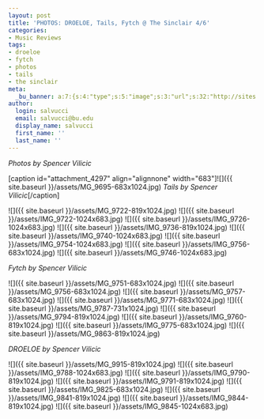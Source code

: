 ```yaml
---
layout: post
title: 'PHOTOS: DROELOE, Tails, Fytch @ The Sinclair 4/6'
categories:
- Music Reviews
tags:
- droeloe
- fytch
- photos
- tails
- the sinclair
meta:
  _bu_banner: a:7:{s:4:"type";s:5:"image";s:3:"url";s:32:"http://sites.bu.edu/wtbu/files/2019/04/IMG_9788.jpg";s:3:"alt";s:0:"";s:7:"post_id";s:4:"4316";s:4:"html";s:0:"";s:8:"position";s:12:"contentWidth";s:7:"caption";s:0:"";}
author:
  login: salvucci
  email: salvucci@bu.edu
  display_name: salvucci
  first_name: ''
  last_name: ''
---
```

_Photos by Spencer Vilicic_

\[caption id="attachment\_4297" align="alignnone" width="683"\]![]({{ site.baseurl }}/assets/MG_9695-683x1024.jpg) _Tails by Spencer Vilicic_\[/caption\]

![]({{ site.baseurl }}/assets/MG_9722-819x1024.jpg) ![]({{ site.baseurl }}/assets/IMG_9722-1024x683.jpg) ![]({{ site.baseurl }}/assets/IMG_9726-1024x683.jpg) ![]({{ site.baseurl }}/assets/IMG_9736-819x1024.jpg) ![]({{ site.baseurl }}/assets/IMG_9740-1024x683.jpg) ![]({{ site.baseurl }}/assets/IMG_9754-1024x683.jpg) ![]({{ site.baseurl }}/assets/IMG_9756-683x1024.jpg) ![]({{ site.baseurl }}/assets/MG_9746-1024x683.jpg)

_Fytch by Spencer Vilicic_

![]({{ site.baseurl }}/assets/MG_9751-683x1024.jpg) ![]({{ site.baseurl }}/assets/MG_9756-683x1024.jpg) ![]({{ site.baseurl }}/assets/MG_9757-683x1024.jpg) ![]({{ site.baseurl }}/assets/MG_9771-683x1024.jpg) ![]({{ site.baseurl }}/assets/MG_9787-731x1024.jpg) ![]({{ site.baseurl }}/assets/MG_9794-819x1024.jpg) ![]({{ site.baseurl }}/assets/IMG_9760-819x1024.jpg) ![]({{ site.baseurl }}/assets/IMG_9775-683x1024.jpg) ![]({{ site.baseurl }}/assets/MG_9863-819x1024.jpg)

_DROELOE by Spencer Vilicic_

![]({{ site.baseurl }}/assets/MG_9915-819x1024.jpg) ![]({{ site.baseurl }}/assets/IMG_9788-1024x683.jpg) ![]({{ site.baseurl }}/assets/IMG_9790-819x1024.jpg) ![]({{ site.baseurl }}/assets/IMG_9791-819x1024.jpg) ![]({{ site.baseurl }}/assets/IMG_9825-683x1024.jpg) ![]({{ site.baseurl }}/assets/IMG_9841-819x1024.jpg) ![]({{ site.baseurl }}/assets/IMG_9844-819x1024.jpg) ![]({{ site.baseurl }}/assets/IMG_9845-1024x683.jpg)
